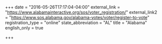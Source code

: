 +++
date = "2016-05-26T17:17:04-04:00"
external_link = "https://www.alabamainteractive.org/sos/voter_registration/"
external_link2 = "https://www.sos.alabama.gov/alabama-votes/voter/register-to-vote"
registration_type = "online"
state_abbreviation = "AL"
title = "Alabama"
english_only = true

+++
